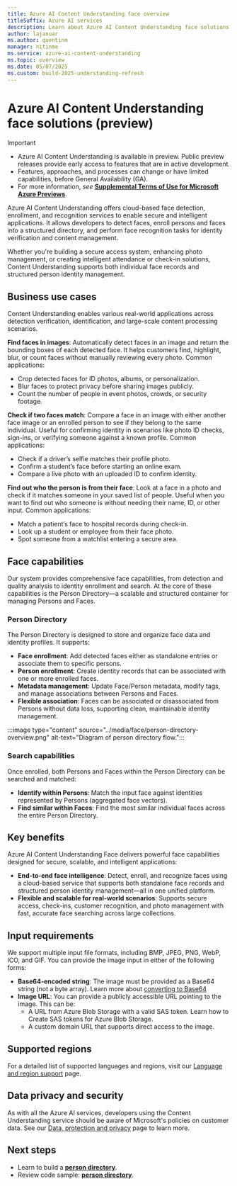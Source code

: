 ```yaml
---
title: Azure AI Content Understanding face overview
titleSuffix: Azure AI services
description: Learn about Azure AI Content Understanding face solutions.
author: lajanuar
ms.author: quentinm
manager: nitinme
ms.service: azure-ai-content-understanding
ms.topic: overview
ms.date: 05/07/2025
ms.custom: build-2025-understanding-refresh
---
```


# Azure AI Content Understanding face solutions (preview)

> [!IMPORTANT]
>
> * Azure AI Content Understanding is available in preview. Public preview releases provide early access to features that are in active development.
> * Features, approaches, and processes can change or have limited capabilities, before General Availability (GA).
> * For more information, *see* [**Supplemental Terms of Use for Microsoft Azure Previews**](https://azure.microsoft.com/support/legal/preview-supplemental-terms).

Azure AI Content Understanding offers cloud-based face detection, enrollment, and recognition services to enable secure and intelligent applications. It allows developers to detect faces, enroll persons and faces into a structured directory, and perform face recognition tasks for identity verification and content management.

Whether you're building a secure access system, enhancing photo management, or creating intelligent attendance or check-in solutions, Content Understanding supports both individual face records and structured person identity management.

## Business use cases

Content Understanding enables various real-world applications across detection verification, identification, and large-scale content processing scenarios.

**Find faces in images**: Automatically detect faces in an image and return the bounding boxes of each detected face. It helps customers find, highlight, blur, or count faces without manually reviewing every photo. Common applications:
* Crop detected faces for ID photos, albums, or personalization.
* Blur faces to protect privacy before sharing images publicly.
* Count the number of people in event photos, crowds, or security footage.

**Check if two faces match**: Compare a face in an image with either another face image or an enrolled person to see if they belong to the same individual. Useful for confirming identity in scenarios like photo ID checks, sign-ins, or verifying someone against a known profile. Common applications:
* Check if a driver’s selfie matches their profile photo.
* Confirm a student’s face before starting an online exam.
* Compare a live photo with an uploaded ID to confirm identity.

**Find out who the person is from their face**: Look at a face in a photo and check if it matches someone in your saved list of people. Useful when you want to find out who someone is without needing their name, ID, or other input. Common applications:
* Match a patient’s face to hospital records during check-in.
* Look up a student or employee from their face photo.
* Spot someone from a watchlist entering a secure area.

## Face capabilities

Our system provides comprehensive face capabilities, from detection and quality analysis to identity enrollment and search. At the core of these capabilities is the Person Directory—a scalable and structured container for managing Persons and Faces.

### Person Directory

The Person Directory is designed to store and organize face data and identity profiles. It supports:
* **Face enrollment**: Add detected faces either as standalone entries or associate them to specific persons.
* **Person enrollment**: Create identity records that can be associated with one or more enrolled faces.
* **Metadata management**: Update Face/Person metadata, modify tags, and manage associations between Persons and Faces.
* **Flexible association**: Faces can be associated or disassociated from Persons without data loss, supporting clean, maintainable identity management.

:::image type="content" source="../media/face/person-directory-overview.png" alt-text="Diagram of person directory flow.":::

### Search capabilities

Once enrolled, both Persons and Faces within the Person Directory can be searched and matched:
* **Identify within Persons**: Match the input face against identities represented by Persons (aggregated face vectors).
* **Find similar within Faces**: Find the most similar individual faces across the entire Person Directory.

## Key benefits

Azure AI Content Understanding Face delivers powerful face capabilities designed for secure, scalable, and intelligent applications:
* **End-to-end face intelligence**: Detect, enroll, and recognize faces using a cloud-based service that supports both standalone face records and structured person identity management—all in one unified platform.
* **Flexible and scalable for real-world scenarios**: Supports secure access, check-ins, customer recognition, and photo management with fast, accurate face searching across large collections.

## Input requirements

We support multiple input file formats, including BMP, JPEG, PNG, WebP, ICO, and GIF. You can provide the image input in either of the following forms:
* **Base64-encoded string**: The image must be provided as a Base64 string (not a byte array). Learn more about [converting to Base64](https://learn.microsoft.com/en-us/dotnet/api/system.convert.tobase64string?view=net-9.0)
* **Image URL**: You can provide a publicly accessible URL pointing to the image. This can be:
    * A URL from Azure Blob Storage with a valid SAS token. Learn how to Create SAS tokens for Azure Blob Storage.
    * A custom domain URL that supports direct access to the image.

## Supported regions

For a detailed list of supported languages and regions, visit our [Language and region support](../language-region-support.md) page.

## Data privacy and security

As with all the Azure AI services, developers using the Content Understanding service should be aware of Microsoft's policies on customer data. See our [Data, protection and privacy](https://www.microsoft.com/trust-center/privacy) page to learn more.

## Next steps

* Learn to build a [**person directory**](../quickstart/use-ai-foundry.md).
* Review code sample: [**person directory**](https://github.com/Azure-Samples/azure-ai-content-understanding-python/tree/zhizho/face/notebooks/face).
